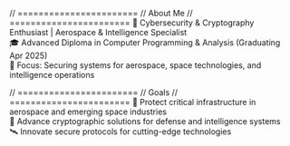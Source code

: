 // =======================
//        About Me
// =======================
🔐 Cybersecurity & Cryptography Enthusiast | Aerospace & Intelligence Specialist  
🎓 Advanced Diploma in Computer Programming & Analysis (Graduating Apr 2025)  
🚀 Focus: Securing systems for aerospace, space technologies, and intelligence operations  

// =======================
//         Goals
// =======================
🌌 Protect critical infrastructure in aerospace and emerging space industries  
🔑 Advance cryptographic solutions for defense and intelligence systems  
🛰️ Innovate secure protocols for cutting-edge technologies  

